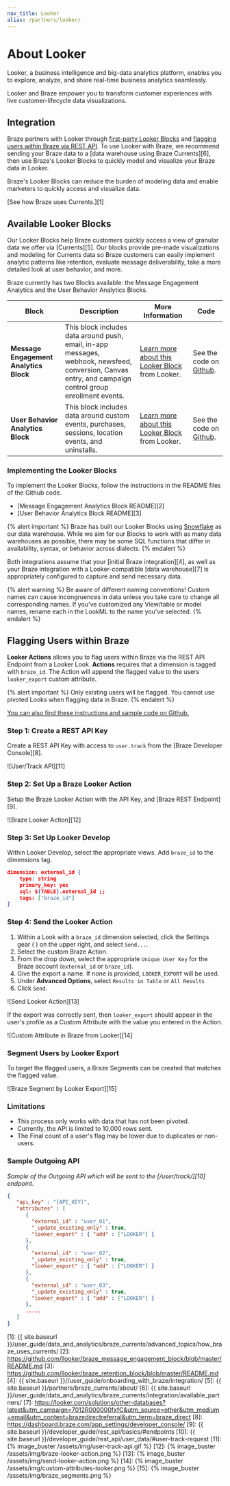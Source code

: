 ```yaml
---
nav_title: Looker
alias: /partners/looker/
---
```


# About Looker

Looker, a business intelligence and big-data analytics platform, enables you to explore, analyze, and share real-time business analytics seamlessly.

Looker and Braze empower you to transform customer experiences with live customer-lifecycle data visualizations.

## Integration

Braze partners with Looker through [first-party Looker Blocks](#implementing-the-looker-blocks) and [flagging users within Braze via REST API](#flagging-users-within-braze). To use Looker with Braze, we recommend sending your Braze data to a [data warehouse using Braze Currents][6], then use Braze's Looker Blocks to quickly model and visualize your Braze data in Looker.

Braze's Looker Blocks can reduce the burden of modeling data and enable marketers to quickly access and visualize data.

[See how Braze uses Currents.][1]

## Available Looker Blocks

Our Looker Blocks help Braze customers quickly access a view of granular data we offer via [Currents][5]. Our blocks provide pre-made visualizations and modeling for Currents data so Braze customers can easily implement analytic patterns like retention, evaluate message deliverability, take a more detailed look at user behavior, and more.

Braze currently has two Blocks available: the Message Engagement Analytics and the User Behavior Analytics Blocks.

| Block | Description | More Information | Code |
|---|---|---|---|
| __Message Engagement Analytics Block__ | This block includes data around push, email, in-app messages, webhook, newsfeed, conversion, Canvas entry, and campaign control group enrollment events. | [Learn more about this Looker Block](https://looker.com/platform/blocks/source/message-engagement-analytics-by-braze?latest&utm_campaign=7012R000000fxfC&utm_source=other&utm_medium=email&utm_content=brazedirectreferral&utm_term=braze_direct) from Looker. | See the code on [Github](https://github.com/llooker/braze_message_engagement_block). |
| __User Behavior Analytics Block__ | This block includes data around custom events, purchases, sessions, location events, and uninstalls. | [Learn more about this Looker Block](https://looker.com/platform/blocks/source/user-behavior-analytics-by-braze?latest&utm_campaign=7012R000000fxfC&utm_source=other&utm_medium=email&utm_content=brazedirectreferral&utm_term=braze_direct) from Looker. | See the code on [Github](https://github.com/llooker/braze_retention_block). |

### Implementing the Looker Blocks

To implement the Looker Blocks, follow the instructions in the README files of the Github code.

- [Message Engagement Analytics Block README][2]
- [User Behavior Analytics Block README][3]

{% alert important %}
  Braze has built our Looker Blocks using [Snowflake](https://www.snowflake.com/) as our data warehouse. While we aim for our Blocks to work with as many data warehouses as possible, there may be some SQL functions that differ in availability, syntax, or behavior across dialects.
{% endalert %}

Both integrations assume that your [initial Braze integration][4], as well as your Braze integration with a Looker-compatible [data warehouse][7] is appropriately configured to capture and send necessary data.

{% alert warning %}
Be aware of different naming conventions! Custom names can cause incongruences in data unless you take care to change all corresponding names. If you've customized any View/table or model names, rename each in the LookML to the name you've selected.
{% endalert %}

## Flagging Users within Braze

__Looker Actions__ allows you to flag users within Braze via the REST API Endpoint from a Looker Look. __Actions__ requires that a dimension is tagged with `braze_id`. The Action will append the flagged value to the users `looker_export` custom attribute.

{% alert important %}
Only existing users will be flagged. You cannot use pivoted Looks when flagging data in Braze.
{% endalert %}

[You can also find these instructions and sample code on Github.](https://github.com/looker/actions/tree/master/src/actions/braze)

### Step 1: Create a REST API Key

Create a REST API Key with access to `user.track` from the [Braze Developer Console][8].

![User/Track API][11]

### Step 2: Set Up a Braze Looker Action

Setup the Braze Looker Action with the API Key, and [Braze REST Endpoint][9].

![Braze Looker Action][12]

### Step 3: Set Up Looker Develop

Within Looker Develop, select the appropriate views. Add `braze_id` to the dimensions tag.

```json
dimension: external_id {
    type: string
    primary_key: yes
    sql: ${TABLE}.external_id ;;
    tags: ["braze_id"]
}
```

### Step 4: Send the Looker Action

1. Within a Look with a `braze_id` dimension selected, click the Settings gear ( <i class="fas fa-cog"></i> ) on the upper right, and select `Send...`.
2. Select the custom Braze Action.
3. From the drop down, select the appropriate `Unique User Key` for the Braze account (`external_id` or `braze_id`).
4. Give the export a name. If none is provided, `LOOKER_EXPORT` will be used.
5. Under __Advanced Options__, select `Results in Table` or `All Results`
6. Click `Send`.

![Send Looker Action][13]

If the export was correctly sent, then `looker_export` should appear in the user's profile as a Custom Attribute with the value you entered in the Action.

![Custom Attribute in Braze from Looker][14]

### Segment Users by Looker Export

To target the flagged users, a Braze Segments can be created that matches the flagged value.

![Braze Segment by Looker Export][15]

### Limitations

- This process only works with data that has not been pivoted.
- Currently, the API is limited to 10,000 rows sent.
- The Final count of a user's flag may be lower due to duplicates or non-users.

### Sample Outgoing API

_Sample of the Outgoing API which will be sent to the [/user/track/][10] endpoint._

```json
{
   "api_key" : "[API_KEY]",
   "attributes" : [
      {
        "external_id" : "user_01",
        "_update_existing_only" : true,
        "looker_export" : { "add" : ["LOOKER"] }
      },
      {
        "external_id" : "user_02",
        "_update_existing_only" : true,
        "looker_export" : { "add" : ["LOOKER"] }
      },
      {
        "external_id" : "user_03",
        "_update_existing_only" : true,
        "looker_export" : { "add" : ["LOOKER"] }
      },
      .....
   ]
}
```

[1]: {{ site.baseurl }}/user_guide/data_and_analytics/braze_currents/advanced_topics/how_braze_uses_currents/
[2]: https://github.com/llooker/braze_message_engagement_block/blob/master/README.md
[3]: https://github.com/llooker/braze_retention_block/blob/master/README.md
[4]: {{ site.baseurl }}//user_guide/onboarding_with_braze/integration/
[5]: {{ site.baseurl }}/partners/braze_currents/about/
[6]: {{ site.baseurl }}/user_guide/data_and_analytics/braze_currents/integration/available_partners/
[7]: https://looker.com/solutions/other-databases?latest&utm_campaign=7012R000000fxfC&utm_source=other&utm_medium=email&utm_content=brazedirectreferral&utm_term=braze_direct
[8]: https://dashboard.braze.com/app_settings/developer_console/
[9]: {{ site.baseurl }}/developer_guide/rest_api/basics/#endpoints
[10]: {{ site.baseurl }}/developer_guide/rest_api/user_data/#user-track-request
[11]: {% image_buster /assets/img/user-track-api.gif %}
[12]: {% image_buster /assets/img/braze-looker-action.png %}
[13]: {% image_buster /assets/img/send-looker-action.png %}
[14]: {% image_buster /assets/img/custom-attributes-looker.png %}
[15]: {% image_buster /assets/img/braze_segments.png %}

